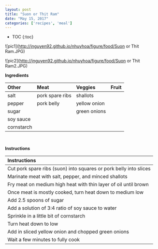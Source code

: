 ```yaml
---
layout: post
title: "Suon or Thit Ram"
date: "May 15, 2017"
categories: ['recipes', 'meal']
---
```


* TOC
{:toc}



![pic1](http://jnguyen92.github.io/nhuyhoa/figure/food/Suon or Thit Ram.JPG)

![pic2](http://jnguyen92.github.io/nhuyhoa/figure/food/Suon or Thit Ram2.JPG)




**Ingredients**

<table class = "presenttab">
 <thead>
  <tr>
   <th style="text-align:left;"> Other </th>
   <th style="text-align:left;"> Meat </th>
   <th style="text-align:left;"> Veggies </th>
   <th style="text-align:left;"> Fruit </th>
  </tr>
 </thead>
<tbody>
  <tr>
   <td style="text-align:left;"> salt </td>
   <td style="text-align:left;"> pork spare ribs </td>
   <td style="text-align:left;"> shallots </td>
   <td style="text-align:left;">  </td>
  </tr>
  <tr>
   <td style="text-align:left;"> pepper </td>
   <td style="text-align:left;"> pork belly </td>
   <td style="text-align:left;"> yellow onion </td>
   <td style="text-align:left;">  </td>
  </tr>
  <tr>
   <td style="text-align:left;"> sugar </td>
   <td style="text-align:left;">  </td>
   <td style="text-align:left;"> green onions </td>
   <td style="text-align:left;">  </td>
  </tr>
  <tr>
   <td style="text-align:left;"> soy sauce </td>
   <td style="text-align:left;">  </td>
   <td style="text-align:left;">  </td>
   <td style="text-align:left;">  </td>
  </tr>
  <tr>
   <td style="text-align:left;"> cornstarch </td>
   <td style="text-align:left;">  </td>
   <td style="text-align:left;">  </td>
   <td style="text-align:left;">  </td>
  </tr>
</tbody>
</table>

<br>

**Instructions**

<table class = "presenttabnoh">
 <thead>
  <tr>
   <th style="text-align:left;"> Instructions </th>
  </tr>
 </thead>
<tbody>
  <tr>
   <td style="text-align:left;"> Cut pork spare ribs (suon) into squares or pork belly into slices </td>
  </tr>
  <tr>
   <td style="text-align:left;"> Marinate meat with salt, pepper, and minced shallots </td>
  </tr>
  <tr>
   <td style="text-align:left;"> Fry meat on medium high heat with thin layer of oil until brown </td>
  </tr>
  <tr>
   <td style="text-align:left;"> Once meat is mostly cooked, turn heat down to medium low </td>
  </tr>
  <tr>
   <td style="text-align:left;"> Add 2.5 spoons of sugar </td>
  </tr>
  <tr>
   <td style="text-align:left;"> Add a solution of 3:4 ratio of soy sauce to water </td>
  </tr>
  <tr>
   <td style="text-align:left;"> Sprinkle in a little bit of cornstarch </td>
  </tr>
  <tr>
   <td style="text-align:left;"> Turn heat down to low </td>
  </tr>
  <tr>
   <td style="text-align:left;"> Add in sliced yellow onion and chopped green onions </td>
  </tr>
  <tr>
   <td style="text-align:left;"> Wait a few minutes to fully cook </td>
  </tr>
</tbody>
</table>

